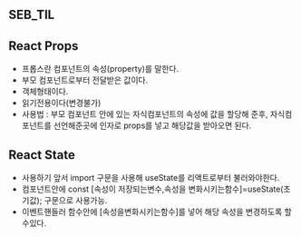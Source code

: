 ## SEB_TIL

## React Props
- 프롭스란 컴포넌트의 속성(property)를 말한다.
- 부모 컴포넌트로부터 전달받은 값이다.
- 객체형태이다.
- 읽기전용이다(변경불가)
- 사용법 : 부모 컴포넌트 안에 있는 자식컴포넌트의 속성에 값을 할당해 준후, 자식컴포넌트를 선언해준곳에 인자로 props를 넣고 해당값을 받아오면 된다.

## React State
- 사용하기 앞서 import 구문을 사용해 useState를 리액트로부터 불러와야한다.
- 컴포넌트안에 const [속성이 저장되는변수,속성을 변화시키는함수]=useState(초기값); 구문으로 사용가능.
- 이벤트핸들러 함수안에 [속성을변화시키는함수]를 넣어 해당 속성을 변경하도록 할수있다.
